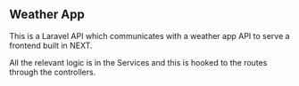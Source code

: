 ## Weather App

This is a Laravel API which communicates with a weather app API to serve a frontend built in NEXT. 

All the relevant logic is in the Services and this is hooked to the routes through the controllers.